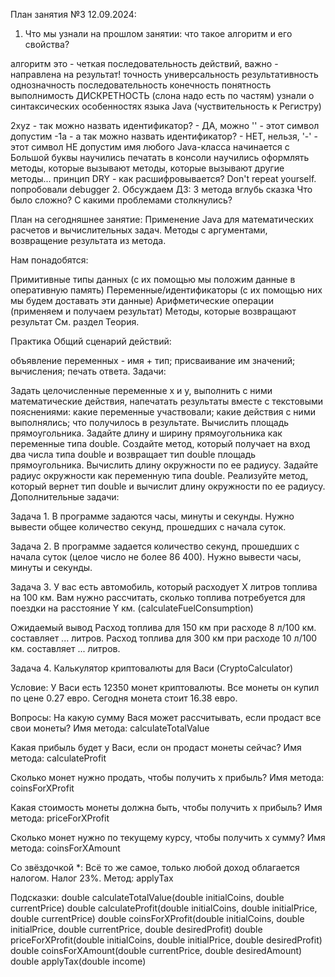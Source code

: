 План занятия №3 12.09.2024:
1. Что мы узнали на прошлом занятии:
   что такое алгоритм и его свойства?

алгоритм это - четкая последовательность действий, важно - направлена на результат!
точность
универсальность
результативность
однозначность
последовательность
конечность
понятность
выполнимость
ДИСКРЕТНОСТЬ (слона надо есть по частям)
узнали о синтаксических особенностях языка Java (чуствительность к Регистру)

2xyz - так можно назвать идентификатор? - ДА, можно '' - этот символ допустим
-1a - а так можно назвать идентификатор? - НЕТ, нельзя, '-' - этот символ НЕ допустим
имя любого Java-класса начинается с Большой буквы
научились печатать в консоли
научились оформлять методы, которые вызывают методы, которые вызывают другие методы...
принцип DRY - как расшифровывается? Don't repeat yourself.
попробовали debugger
2. Обсуждаем ДЗ:
   3 метода вглубь
   сказка
   Что было сложно? С какими проблемами столкнулись?

План на сегодняшнее занятие:
Применение Java для математических расчетов и вычислительных задач. Методы с аргументами, возвращение результата из метода.

Нам понадобятся:

Примитивные типы данных (с их помощью мы положим данные в оперативную память)
Переменные/идентификаторы (с их помощью них мы будем доставать эти данные)
Арифметические операции (применяем и получаем результат)
Методы, которые возвращают результат
См. раздел Теория.

Практика
Общий сценарий действий:

объявление переменных - имя + тип;
присваивание им значений;
вычисления;
печать ответа.
Задачи:

Задать целочисленные переменные x и y, выполнить c ними математические действия, напечатать результаты вместе с текстовыми пояснениями:
какие переменные участвовали;
какие действия с ними выполнялись;
что получилось в результате.
Вычислить площадь прямоугольника. Задайте длину и ширину прямоугольника как переменные типа double. Создайте метод, который получает на вход два числа типа double и возвращает тип double площадь прямоугольника.
Вычислить длину окружности по ее радиусу. Задайте радиус окружности как переменную типа double. Реализуйте метод, который вернет тип double и вычислит длину окружности по ее радиусу.
Дополнительные задачи:

Задача 1. В программе задаются часы, минуты и секунды. Нужно вывести общее количество секунд, прошедших с начала суток.

Задача 2. В программе задается количество секунд, прошедших с начала суток (целое число не более 86 400). Нужно вывести часы, минуты и секунды.

Задача 3. У вас есть автомобиль, который расходует X литров топлива на 100 км. Вам нужно рассчитать, сколько топлива потребуется для поездки на расстояние Y км. (calculateFuelConsumption)

Ожидаемый вывод Расход топлива для 150 км при расходе 8 л/100 км. составляет ... литров. Расход топлива для 300 км при расходе 10 л/100 км. составляет ... литров.

Задача 4. Калькулятор криптовалюты для Васи (CryptoCalculator)

Условие: У Васи есть 12350 монет криптовалюты. Все монеты он купил по цене 0.27 евро. Сегодня монета стоит 16.38 евро.

Вопросы: На какую сумму Вася может рассчитывать, если продаст все свои монеты? Имя метода: calculateTotalValue

Какая прибыль будет у Васи, если он продаст монеты сейчас? Имя метода: calculateProfit

Сколько монет нужно продать, чтобы получить x прибыль? Имя метода: coinsForXProfit

Какая стоимость монеты должна быть, чтобы получить x прибыль? Имя метода: priceForXProfit

Сколько монет нужно по текущему курсу, чтобы получить x сумму? Имя метода: coinsForXAmount

Cо звёздочкой *: Всё то же самое, только любой доход облагается налогом. Налог 23%. Метод: applyTax

Подсказки: double calculateTotalValue(double initialCoins, double currentPrice) double calculateProfit(double initialCoins, double initialPrice, double currentPrice) double coinsForXProfit(double initialCoins, double initialPrice, double currentPrice, double desiredProfit) double priceForXProfit(double initialCoins, double initialPrice, double desiredProfit) double coinsForXAmount(double currentPrice, double desiredAmount) double applyTax(double income)